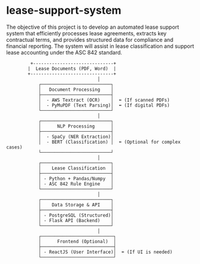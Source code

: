 # lease-support-system
The objective of this project is to develop an automated lease support system that efficiently processes lease agreements, extracts key contractual terms, and provides structured data for compliance and financial reporting. The system will assist in lease classification and support lease accounting under the ASC 842 standard.

             +------------------------------+
            |  Lease Documents (PDF, Word)  |
            +-------------------------------+
                                      │
                ┌──────────────────────────┐
                │   Document Processing    │
                ├──────────────────────────┤
                │  - AWS Textract (OCR)    │  ⬅ (If scanned PDFs)
                │  - PyMuPDF (Text Parsing)│  ⬅ (If digital PDFs)
                └──────────────────────────┘
                                      │
                ┌──────────────────────────┐
                │      NLP Processing      │
                ├──────────────────────────┤
                │  - SpaCy (NER Extraction)│
                │  - BERT (Classification) │  ⬅ (Optional for complex cases)
                └──────────────────────────┘
                                      │
                ┌──────────────────────────┐
                │    Lease Classification  │
                ├──────────────────────────┤
                │ - Python + Pandas/Numpy  │
                │ - ASC 842 Rule Engine    │
                └──────────────────────────┘
                                      │
                ┌──────────────────────────┐
                │    Data Storage & API    │
                ├──────────────────────────┤
                │ - PostgreSQL (Structured)│
                │ - Flask API (Backend)    │
                └──────────────────────────┘
                                      │
                ┌───────────────────────────┐
                │      Frontend (Optional)  │
                ├───────────────────────────┤
                │ - ReactJS (User Interface)│  ⬅ (If UI is needed)
                └───────────────────────────┘